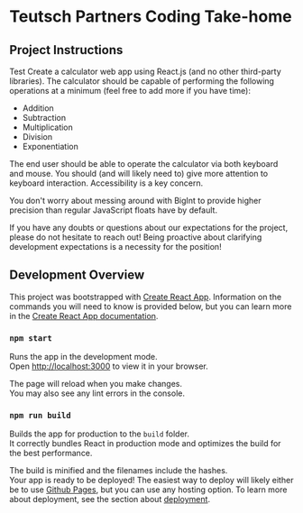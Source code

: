# Teutsch Partners Coding Take-home

## Project Instructions

Test Create a calculator web app using React.js (and no other third-party libraries). The calculator should be capable of performing the following operations at a minimum (feel free to add more if you have time):

* Addition
* Subtraction
* Multiplication
* Division
* Exponentiation

The end user should be able to operate the calculator via both keyboard and mouse. You should (and will likely need to) give more attention to keyboard interaction. Accessibility is a key concern.

You don't worry about messing around with BigInt to provide higher precision than regular JavaScript floats have by default.

If you have any doubts or questions about our expectations for the project, please do not hesitate to reach out! Being proactive about clarifying development expectations is a necessity for the position! 

## Development Overview

This project was bootstrapped with [Create React App](https://github.com/facebook/create-react-app). Information on the commands you will need to know is provided below, but you can learn more in the [Create React App documentation](https://facebook.github.io/create-react-app/docs/getting-started).

### `npm start`

Runs the app in the development mode.\
Open [http://localhost:3000](http://localhost:3000) to view it in your browser.

The page will reload when you make changes.\
You may also see any lint errors in the console.

### `npm run build`

Builds the app for production to the `build` folder.\
It correctly bundles React in production mode and optimizes the build for the best performance.

The build is minified and the filenames include the hashes.\
Your app is ready to be deployed! The easiest way to deploy will likely either be to use [Github Pages](https://docs.github.com/en/pages/getting-started-with-github-pages/about-github-pages), but you can use any hosting option. To learn more about deployment, see the section about [deployment](https://facebook.github.io/create-react-app/docs/deployment).